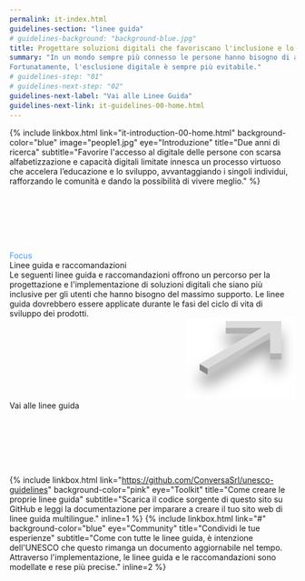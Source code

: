 ```yaml
---
permalink: it-index.html
guidelines-section: "linee guida"
# guidelines-background: "background-blue.jpg"
title: Progettare soluzioni digitali che favoriscano l'inclusione e lo sviluppo delle competenze digitali&#58; linee guida
summary: "In un mondo sempre più connesso le persone hanno bisogno di alfabetizzazione e competenze digitali per lavorare, vivere, imparare e comunicare in modo produttivo. Senza queste competenze, gli individui si trovano ad affrontare l'emarginazione non solo nel mondo fisico, ma anche in quello digitale.
Fortunatamente, l'esclusione digitale è sempre più evitabile."
# guidelines-step: "01"
# guidelines-next-step: "02"
guidelines-next-label: "Vai alle Linee Guida"
guidelines-next-link: it-guidelines-00-home.html
---
```


<div class="in-partnership-with-box">
	<!-- In partnership with<br/> -->
	<div class="logo_container">
		<a href="https://www.fondazionescuola.it/"><div class="logo logo_fondazione_scuola"></div></a>
		<a href="https://en.unesco.org/themes/literacy-all/pearson-initiative/guidelines"><div class="logo logo_unesco"></div></a>
		<a href="https://en.unesco.org/themes/literacy-all/pearson-initiative/guidelines"><div class="logo logo_pearson"></div></a>
	</div>
</div>

{% include linkbox.html
link="it-introduction-00-home.html"
background-color="blue"
image="people1.jpg"
eye="Introduzione"
title="Due anni di ricerca"
subtitle="Favorire l'accesso al digitale delle persone con scarsa alfabetizzazione e capacità digitali limitate innesca un processo virtuoso che accelera l’educazione e lo sviluppo, avvantaggiando i singoli individui, rafforzando le comunità e dando la possibilità di vivere meglio."
%}

<div class="linkbox linkbox-gotoguidelines" style="background-image: url('images/background-black@2x.jpg'); padding-top: 100px; padding-bottom: 100px;" onclick="window.location.href='it-guidelines-00-home.html'">
	<div class="linkbox-field-eye" style="color: #4299FF">Focus</div>
	<div class="linkbox-field-title">Linee guida e raccomandazioni</div>
	<div class="linkbox-field-subtitle"> Le seguenti linee guida e raccomandazioni offrono un percorso per la progettazione e l'implementazione di soluzioni digitali che siano più inclusive per gli utenti che hanno bisogno del massimo supporto. Le linee guida dovrebbero essere applicate durante le fasi del ciclo di vita di sviluppo dei prodotti.
</div>
	<div style="text-align: right">
		<img class="linkbox-gotoguidelines-arrow" src="images/3darrow.png" />
	</div>
	<div class="linkbox-btn linkbox-btn-plus">
		<span class="next-step-btn">Vai alle linee guida</span>
	</div>
</div>

{% include linkbox.html
link="https://github.com/ConversaSrl/unesco-guidelines"
background-color="pink"
eye="Toolkit"
title="Come creare le proprie linee guida"
subtitle="Scarica il codice sorgente di questo sito su GitHub e leggi la documentazione per imparare a creare il tuo sito web di linee guida multilingue."
inline=1
%}
{% include linkbox.html
link="#"
background-color="blue"
eye="Community"
title="Condividi le tue esperienze"
subtitle="Come con tutte le linee guida, è intenzione dell'UNESCO che questo rimanga un documento aggiornabile nel tempo. Attraverso l'implementazione, le linee guida e le raccomandazioni sono modellate e rese più precise."
inline=2
%}
